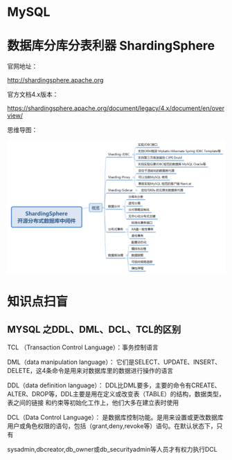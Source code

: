 # MySQL







# 数据库分库分表利器 ShardingSphere

官网地址：

http://shardingsphere.apache.org

官方文档4.x版本：

https://shardingsphere.apache.org/document/legacy/4.x/document/en/overview/



思维导图：

![image-20200806134135968](MySQL.assets/image-20200806134135968.png)







# 知识点扫盲

## MYSQL 之DDL、DML、DCL、TCL的区别

TCL （Transaction Control Language）：事务控制语言

DML（data manipulation language）： 它们是SELECT、UPDATE、INSERT、DELETE，这4条命令是用来对数据库里的数据进行操作的语言 


 DDL（data definition language）： DDL比DML要多，主要的命令有CREATE、ALTER、DROP等，DDL主要是用在定义或改变表（TABLE）的结构，数据类型，表之间的链接 和约束等初始化工作上，他们大多在建立表时使用 

 DCL（Data Control Language）： 是数据库控制功能。是用来设置或更改数据库用户或角色权限的语句，包括（grant,deny,revoke等）语句。在默认状态下，只有

sysadmin,dbcreator,db_owner或db_securityadmin等人员才有权力执行DCL